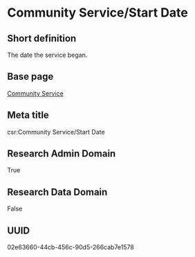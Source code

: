 # Community Service/Start Date
## Short definition
The date the service began.
## Base page
[Community Service](../../Objects/Community%20Service.md)
## Meta title
csr:Community Service/Start Date
## Research Admin Domain
True
## Research Data Domain
False
## UUID
02e63660-44cb-456c-90d5-266cab7e1578
